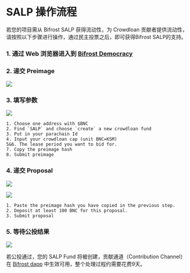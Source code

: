 # SALP 操作流程

若您的项目需从 Bifrost SALP 获得流动性，为 Crowdloan 贡献者提供流动性，请按照以下步骤进行操作，通过民主投票之后，即可获得Bifrost SALP的支持。

### 1. 通过 Web 浏览器进入到 [Bifrost Democracy](https://polkadot.js.org/apps/?rpc=wss%3A%2F%2Fbifrost-rpc.liebi.com%2Fws#/democracy) <a href="1-go-to-bifrost-democracy" id="1-go-to-bifrost-democracy"></a>

### 2. 递交 Preimage <a href="2-submit-preimage" id="2-submit-preimage"></a>

![](https://hackmd.io/\_uploads/r1uF1WhSF.png)

### 3. 填写参数 <a href="3-fill-in-the-parameters" id="3-fill-in-the-parameters"></a>

![](https://hackmd.io/\_uploads/SJoAxzhrK.png)

```
1. Choose one address with $BNC
2. Find `SALP` and choose `create` a new crowdloan fund
3. Put in your parachain Id
4. Input your crowdloan cap (unit BNC=KSM)
5&6. The lease period you want to bid for.
7. Copy the preimage hash
8. Submit preimage
```

### 4. 递交 Proposal <a href="4-submit-proposal" id="4-submit-proposal"></a>

![](https://hackmd.io/\_uploads/BJaAY-nBt.png)

![](https://hackmd.io/\_uploads/Byt--z3BF.png)

```
1. Paste the preimage hash you have copied in the previous step.
2. Deposit at least 100 BNC for this proposal.
3. Submit proposal
```

### 5. 等待公投结果 <a href="5-wait-for-the-referenda-result" id="5-wait-for-the-referenda-result"></a>

![](https://hackmd.io/\_uploads/rkiQhZhBF.png)

若公投通过，您的 SALP Fund 将被创建，贡献通道（Contribution Channel） 在 [Bifrost dapp](https://bifrost.app/vcrowdloan) 中生效可用，整个处理过程约需要花费9天。

